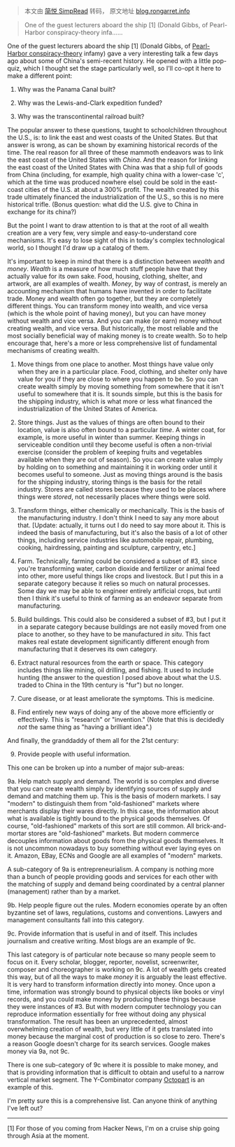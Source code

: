 > 本文由 [简悦 SimpRead](http://ksria.com/simpread/) 转码， 原文地址 [blog.rongarret.info](https://blog.rongarret.info/2009/10/catalog-of-wealth-creation-mechanisms.html)

> One of the guest lecturers aboard the ship [1] (Donald Gibbs, of Pearl-Harbor conspiracy-theory infa......

One of the guest lecturers aboard the ship [1] (Donald Gibbs, of [Pearl-Harbor conspiracy-theory](http://rondam.blogspot.com/2009/10/pearl-harbor-truthers-rejoice.html) infamy) gave a very interesting talk a few days ago about some of China's semi-recent history. He opened with a little pop-quiz, which I thought set the stage particularly well, so I'll co-opt it here to make a different point:

1. Why was the Panama Canal built?

2. Why was the Lewis-and-Clark expedition funded?

3. Why was the transcontinental railroad built?

The popular answer to these questions, taught to schoolchildren throughout the U.S., is: to link the east and west coasts of the United States. But that answer is wrong, as can be shown by examining historical records of the time. The real reason for all three of these mammoth endeavors was to link the east coast of the United States with _China_. And the reason for linking the east coast of the United States with China was that a ship full of goods from China (including, for example, high quality china with a lower-case 'c', which at the time was produced nowhere else) could be sold in the east-coast cities of the U.S. at about a 300% profit. The wealth created by this trade ultimately financed the industrialization of the U.S., so this is no mere historical trifle. (Bonus question: what did the U.S. give to China in exchange for its china?)

But the point I want to draw attention to is that at the root of all wealth creation are a very few, very simple and easy-to-understand core mechanisms. It's easy to lose sight of this in today's complex technological world, so I thought I'd draw up a catalog of them.

It's important to keep in mind that there is a distinction between _wealth_ and _money_. _Wealth_ is a measure of how much stuff people have that they actually value for its own sake. Food, housing, clothing, shelter, and artwork, are all examples of wealth. _Money_, by way of contrast, is merely an accounting mechanism that humans have invented in order to facilitate trade. Money and wealth often go together, but they are completely different things. You can transform money into wealth, and vice versa (which is the whole point of having money), but you can have money without wealth and vice versa. And you can make (or earn) money without creating wealth, and vice versa. But historically, the most reliable and the most socially beneficial way of making money is to create wealth. So to help encourage that, here's a more or less comprehensive list of fundamental mechanisms of creating wealth.

1. Move things from one place to another. Most things have value only when they are in a particular place. Food, clothing, and shelter only have value for you if they are close to where you happen to be. So you can create wealth simply by moving something from somewhere that it isn't useful to somewhere that it is. It sounds simple, but this is the basis for the shipping industry, which is what more or less what financed the industrialization of the United States of America.

2. Store things. Just as the values of things are often bound to their location, value is also often bound to a particular _time_. A winter coat, for example, is more useful in winter than summer. Keeping things in serviceable condition until they become useful is often a non-trivial exercise (consider the problem of keeping fruits and vegetables available when they are out of season). So you can create value simply by holding on to something and maintaining it in working order until it becomes useful to someone. Just as moving things around is the basis for the shipping industry, storing things is the basis for the retail industry. Stores are called stores because they used to be places where things were _stored_, not necessarily places where things were sold.

3. Transform things, either chemically or mechanically. This is the basis of the manufacturing industry. I don't think I need to say any more about that. [Update: actually, it turns out I do need to say more about it. This is indeed the basis of manufacturing, but it's also the basis of a lot of other things, including service industries like automobile repair, plumbing, cooking, hairdressing, painting and sculpture, carpentry, etc.]

4. Farm. Technically, farming could be considered a subset of #3, since you're transforming water, carbon dioxide and fertilizer or animal feed into other, more useful things like crops and livestock. But I put this in a separate category because it relies so much on natural processes. Some day we may be able to engineer entirely artificial crops, but until then I think it's useful to think of farming as an endeavor separate from manufacturing.

5. Build buildings. This could also be considered a subset of #3, but I put it in a separate category because buildings are not easily moved from one place to another, so they have to be manufactured _in situ_. This fact makes real estate development significantly different enough from manufacturing that it deserves its own category.

6. Extract natural resources from the earth or space. This category includes things like mining, oil drilling, and fishing. It used to include hunting (the answer to the question I posed above about what the U.S. traded to China in the 19th century is "fur") but no longer.

7. Cure disease, or at least ameliorate the symptoms. This is medicine.

8. Find entirely new ways of doing any of the above more efficiently or effectively. This is "research" or "invention." (Note that this is decidedly _not_ the same thing as "having a brilliant idea".)

And finally, the granddaddy of them all for the 21st century:

9. Provide people with useful information.

This one can be broken up into a number of major sub-areas:

9a. Help match supply and demand. The world is so complex and diverse that you can create wealth simply by identifying sources of supply and demand and matching them up. This is the basis of modern markets. I say "modern" to distinguish them from "old-fashioned" markets where merchants display their wares directly. In this case, the information about what is available is tightly bound to the physical goods themselves. Of course, "old-fashioned" markets of this sort are still common. All brick-and-mortar stores are "old-fashioned" markets. But modern commerce decouples information about goods from the physical goods themselves. It is not uncommon nowadays to buy something without ever laying eyes on it. Amazon, EBay, ECNs and Google are all examples of "modern" markets.

A sub-category of 9a is entrepreneurialism. A company is nothing more than a bunch of people providing goods and services for each other with the matching of supply and demand being coordinated by a central planner (management) rather than by a market.

9b. Help people figure out the rules. Modern economies operate by an often byzantine set of laws, regulations, customs and conventions. Lawyers and management consultants fall into this category.

9c. Provide information that is useful in and of itself. This includes journalism and creative writing. Most blogs are an example of 9c.

This last category is of particular note because so many people seem to focus on it. Every scholar, blogger, reporter, novelist, screenwriter, composer and choreographer is working on 9c. A lot of wealth gets created this way, but of all the ways to make _money_ it is arguably the least effective. It is very hard to transform information directly into money. Once upon a time, information was strongly bound to physical objects like books or vinyl records, and you could make money by producing these things because they were instances of #3. But with modern computer technology you can reproduce information essentially for free without doing any physical transformation. The result has been an unprecedented, almost overwhelming creation of wealth, but very little of it gets translated into money because the marginal cost of production is so close to zero. There's a reason Google doesn't charge for its search services. Google makes money via 9a, not 9c.

There is one sub-category of 9c where it is possible to make money, and that is providing information that is difficult to obtain and useful to a narrow vertical market segment. The Y-Combinator company [Octopart](http://octopart.com/) is an example of this.

I'm pretty sure this is a comprehensive list. Can anyone think of anything I've left out?

---

[1] For those of you coming from Hacker News, I'm on a cruise ship going through Asia at the moment.